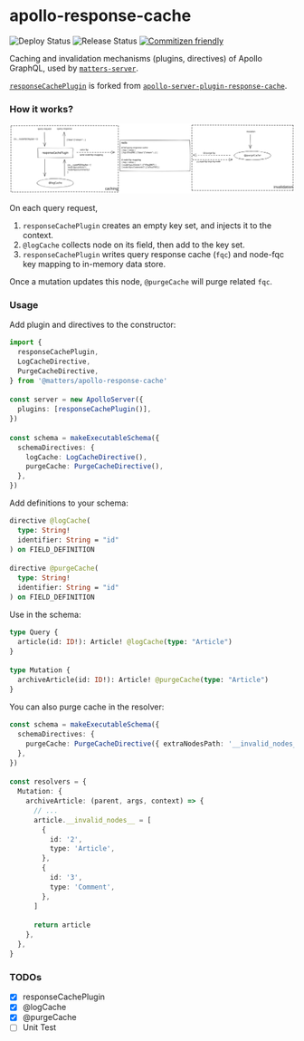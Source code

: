 # apollo-response-cache

![Deploy Status](https://github.com/thematters/apollo-response-cache/workflows/Build%20&%20Publish/badge.svg) ![Release Status](https://github.com/thematters/apollo-response-cache/workflows/Create%20Release/badge.svg) [![Commitizen friendly](https://img.shields.io/badge/commitizen-friendly-brightgreen.svg)](http://commitizen.github.io/cz-cli/)

Caching and invalidation mechanisms (plugins, directives) of Apollo GraphQL, used by [`matters-server`](https://github.com/thematters/matters-server).

[`responseCachePlugin`](./src/plugins/responseCachePlugin.ts) is forked from [`apollo-server-plugin-response-cache`](https://github.com/apollographql/apollo-server/tree/main/packages/apollo-server-plugin-response-cache).

### How it works?

![Cache Mechanisms](./assets/cache-mechanisms.svg)

On each query request,

1. `responseCachePlugin` creates an empty key set, and injects it to the context.
2. `@logCache` collects node on its field, then add to the key set.
3. `responseCachePlugin` writes query response cache (`fqc`) and node-fqc key mapping to in-memory data store.

Once a mutation updates this node, `@purgeCache` will purge related `fqc`.

### Usage

Add plugin and directives to the constructor:

```ts
import {
  responseCachePlugin,
  LogCacheDirective,
  PurgeCacheDirective,
} from '@matters/apollo-response-cache'

const server = new ApolloServer({
  plugins: [responseCachePlugin()],
})

const schema = makeExecutableSchema({
  schemaDirectives: {
    logCache: LogCacheDirective(),
    purgeCache: PurgeCacheDirective(),
  },
})
```

Add definitions to your schema:

```graphql
directive @logCache(
  type: String!
  identifier: String = "id"
) on FIELD_DEFINITION

directive @purgeCache(
  type: String!
  identifier: String = "id"
) on FIELD_DEFINITION
```

Use in the schema:

```graphql
type Query {
  article(id: ID!): Article! @logCache(type: "Article")
}

type Mutation {
  archiveArticle(id: ID!): Article! @purgeCache(type: "Article")
}
```

You can also purge cache in the resolver:

```ts
const schema = makeExecutableSchema({
  schemaDirectives: {
    purgeCache: PurgeCacheDirective({ extraNodesPath: '__invalid_nodes__' }),
  },
})

const resolvers = {
  Mutation: {
    archiveArticle: (parent, args, context) => {
      // ...
      article.__invalid_nodes__ = [
        {
          id: '2',
          type: 'Article',
        },
        {
          id: '3',
          type: 'Comment',
        },
      ]

      return article
    },
  },
}
```

### TODOs

- [x] responseCachePlugin
- [x] @logCache
- [x] @purgeCache
- [ ] Unit Test
